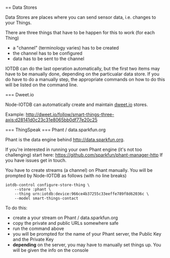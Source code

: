 == Data Stores

Data Stores are places where you can
send sensor data, i.e. changes to your Things.

There are three things that have to be
happen for this to work (for each Thing)

* a "channel" (terminology varies) has to be created
* the channel has to be configured
* data has to be sent to the channel

IOTDB can do the last operation automatically, but
the first two items may have to be manually done, 
depending on the particualar data store. 
If you do have to do a manually step, the 
appropriate commands on how to do this will be listed on the
command line.

=== Dweet.io

Node-IOTDB can automatically create and maintain [dweet.io](http://dweet.io)
stores.

Example:
http://dweet.io/follow/smart-things-three-axis:d28141d0c23c31e8065bb0df77e20c25

=== ThingSpeak
=== Phant / data.sparkfun.org

Phant is the data engine behind http://data.sparkfun.org. 

If you're interested in running your own Phant engine (it's 
not too challenging)
start here: https://github.com/sparkfun/phant-manager-http
If you have issues get in touch.


You have to create streams (a channel) on Phant manually. 
You will be prompted by Node-IOTDB as follows (with no line breaks)

    iotdb-control configure-store-thing \
        --store :phant \
        --thing urn:iotdb:device:966ce4b37255c33eeffe789f8d62036c \
        --model smart-things-contact

To do this:

* create a your stream on Phant / data.sparkfun.org
* copy the private and public URLs somewhere safe
* run the command above
* you will be prompted for the name of your Phant server,
  the Public Key and the Private Key
* **depending** on the server, you may have to 
  manually set things up. You will be given the info
  on the console
